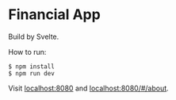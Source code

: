 # Financial App

Build by Svelte.

How to run:

```
$ npm install
$ npm run dev
```

Visit [localhost:8080](http://localhost:8080) and [localhost:8080/#/about](http://localhost:8080/#/about).

